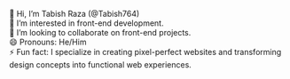 👋 Hi, I’m Tabish Raza (@Tabish764)  
👀 I’m interested in front-end development.   
💞️ I’m looking to collaborate on front-end projects.  
😄 Pronouns: He/Him  
⚡ Fun fact: I specialize in creating pixel-perfect websites and transforming design concepts into functional web experiences.  


<!---
Tabish764/Tabish764 is a ✨ special ✨ repository because its `README.md` (this file) appears on your GitHub profile.
You can click the Preview link to take a look at your changes.
--->

